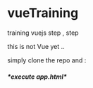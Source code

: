 # vueTraining
training vuejs step , step

this is not Vue yet ..

simply clone the repo and :
<h5>*execute app.html*</h5>
